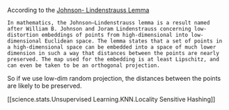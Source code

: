

According to the [Johnson- Lindenstrauss Lemma](https://en.wikipedia.org/wiki/Johnson%E2%80%93Lindenstrauss_lemma) 

```
In mathematics, the Johnson–Lindenstrauss lemma is a result named after William B. Johnson and Joram Lindenstrauss concerning low-distortion embeddings of points from high-dimensional into low-dimensional Euclidean space. The lemma states that a set of points in a high-dimensional space can be embedded into a space of much lower dimension in such a way that distances between the points are nearly preserved. The map used for the embedding is at least Lipschitz, and can even be taken to be an orthogonal projection.
```

So if we use low-dim random projection, the distances between the points are likely to be preserved.

[[science.stats.Unsupervised Learning.KNN.Locality Sensitive Hashing]]


